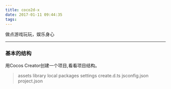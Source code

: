 ```yaml
---
title: coco2d-x
date: 2017-01-11 09:44:35
tags:
---
```


做点游戏玩玩，娱乐身心

----
### 基本的结构
用Cocos Creator创建一个项目,看看项目结构。
>assets 
>library
>local
>packages
>settings
>create.d.ts
>jsconfig.json
>project.json
